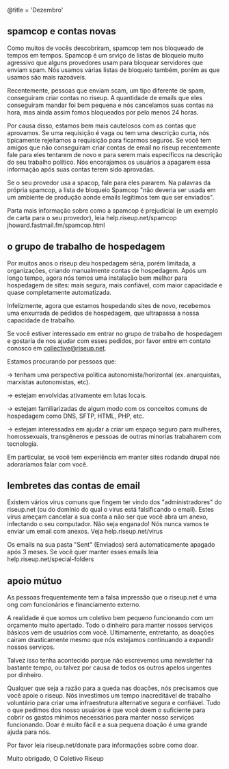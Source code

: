 @title = 'Dezembro'

## spamcop e contas novas

Como muitos de vocês descobriram, spamcop tem nos bloqueado de tempos em
tempos. Spamcop é um srviço de listas de bloqueio muito agressivo que
alguns provedores usam para bloquear servidores que enviam spam. Nós
usamos várias listas de bloqueio também, porém as que usamos são mais
razoáveis.

Recentemente, pessoas que enviam scam, um tipo diferente de spam,
conseguiram criar contas no riseup. A quantidade de emails que eles
conseguiram mandar foi bem pequena e nós cancelamos suas contas na hora,
mas ainda assim fomos bloqueados por pelo menos 24 horas.

Por causa disso, estamos bem mais cautelosos com as contas que
aprovamos. Se uma requisição é vaga ou tem uma descrição curta, nós
tipicamente rejeitamos a requisição para ficarmos seguros. Se você tem
amigos que não conseguiram criar contas de email no riseup recentemente
fale para eles tentarem de novo e para serem mais específicos na
descrição do seu trabalho político. Nós encorajamos os usuários a
apagarem essa informação após suas contas terem sido aprovadas.

Se o seu provedor usa a spacop, fale para eles pararem. Na palavras da
própria spamcop, a lista de bloqueio Spamcop "não deveria ser usada em
um ambiente de produção aonde emails legítimos tem que ser enviados".

Parta mais informação sobre como a spamcop é prejudicial (e um exemplo
de carta para o seu provedor), leia
help.riseup.net/spamcop
jhoward.fastmail.fm/spamcop.html

## o grupo de trabalho de hospedagem

Por muitos anos o riseup deu hospedagem séria, porém limitada, a
organizações, criando manualmente contas de hospedagem. Após um longo
tempo, agora nós temos uma instalação bem melhor para hospedagem de
sites: mais segura, mais confiável, com maior capacidade e quase
completamente automatizada.

Infelizmente, agora que estamos hospedando sites de novo, recebemos uma
enxurrada de pedidos de hospedagem, que ultrapassa a nossa capacidade de
trabalho.

Se você estiver interessado em entrar no grupo de trabalho de hospedagem
e gostaria de nos ajudar com esses pedidos, por favor entre em contato
conosco em collective@riseup.net.

Estamos procurando por pessoas que:

-> tenham uma perspectiva política autonomista/horizontal (ex.
anarquistas, marxistas autonomistas, etc).

-> estejam envolvidas ativamente em lutas locais.

-> estejam familiarizadas de algum modo com os conceitos comuns de
hospedagem como DNS, SFTP, HTML, PHP, etc.

-> estejam interessadas em ajudar a criar um espaço seguro para
mulheres, homossexuais, transgêneros e pessoas de outras minorias
trabaharem com tecnologia.

Em particular, se você tem experiência em manter sites rodando drupal
nós adoraríamos falar com você.

## lembretes das contas de email

Existem vários virus comuns que fingem ter vindo dos "administradores"
do riseup.net (ou do domínio do qual o virus está falsificando o email).
Estes vírus ameçam cancelar a sua conta a não ser que você abra um
anexo, infectando o seu computador. Não seja enganado! Nós nunca vamos
te enviar um email com anexos. Veja help.riseup.net/virus

Os emails na sua pasta "Sent" (Enviados) será automaticamente apagado
após 3 meses. Se você quer manter esses emails leia
help.riseup.net/special-folders

## apoio mútuo

As pessoas frequentemente tem a falsa impressão que o riseup.net é uma
ong com funcionários e financiamento externo.

A realidade é que somos um coletivo bem pequeno funcionando com um
orçamento muito apertado. Todo o dinheiro para manter nossos serviços
básicos vem de usuários com você. Ultimamente, entretanto, as doações
cairam drasticamente mesmo que nós estejamos continuando a expandir
nossos serviços.

Talvez isso tenha acontecido porque não escrevemos uma newsletter há
bastante tempo, ou talvez por causa de todos os outros apelos urgentes
por dinheiro.

Qualquer que seja a razão para a queda nas doações, nós precisamos que
você apoie o riseup. Nós investimos um tempo inacreditável de trabalho
voluntário para criar uma infraestrutura alternative segura e confiável.
Tudo o que pedimos dos nosso usuários é que você doem o suficiente para
cobrir os gastos mínimos necessários para manter nosso serviços
funcionando. Doar é muito fácil e a sua pequena doação é uma grande
ajuda para nós.

Por favor leia riseup.net/donate para informações sobre como doar.

Muito obrigado,
O Coletivo Riseup
